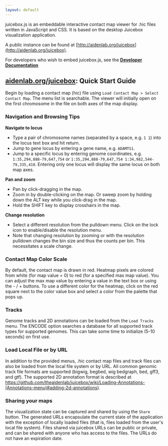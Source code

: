 ```yaml
---
layout: default
---
```


juicebox.js is an embeddable interactive contact map viewer for .hic files written in JavaScript and CSS.
It is based on the desktop Juicebox visualization application.  

A public instance can be found at [http://aidenlab.org/juicebox](http://aidenlab.org/juicebox).

For developers who wish to embed juicebox.js, see the [**Developer Documentation**](docs/developers)



## [aidenlab.org/juicebox](http://aidenlab.org/juicebox): Quick Start Guide  

Begin by loading a contact map (hic) file using `Load Contact Map > Select Contact Map`. The menu list is searchable.
The viewer will initially open on the first chromosome in the file on both axes of the map display.

### Navigation and Browsing Tips

__Navigate to locus__

* Type a pair of chromosome names (separated by a space, e.g. `1 1`) into the locus text box and hit return.
* Jump to gene locus by entering a gene name, e.g. `ADAMTS1`.
* Jump to a specific locus by entering genome coordinates, e.g. `1:35,294,888-79,647,754` or `1:35,294,888-79,647,754 1:34,982,544-79,335,410`. Entering only one locus will display the same locus on both map axes.

__Pan and zoom__

* Pan by click-dragging in the map. 
* Zoom in by double-clicking on the map. Or sweep zoom by holding down the ALT key while you click-drag in the map.
* Hold the SHIFT key to display crosshairs in the map.

__Change resolution__

* Select a different resolution from the pulldown menu. Click on the lock icon to enable/disable the resolution menu.
* Note that changing resolution by zooming or with the resolution pulldown changes the bin size and thus the counts per bin. This necessitates a scale change.

### Contact Map Color Scale

By default, the contact map is drawn in red. Heatmap pixels are colored from white (for map value = 0) to red (for a specified max map value). You can adjust the max map value by entering a value in the text box or using the - / + buttons. To use a different color for the heatmap, click on the red square next to the color value box and select a color from the palette that pops up.


### Tracks

Genome tracks and 2D annotations can be loaded from the `Load Tracks` menu.
The ENCODE option searches a database for all supported track types for supported
genomes.  This can take some time to initialize (5-10 seconds) on first use.

### Load Local File or by URL

In addition to the provided menus, .hic contact map files and track files can also be loaded from the local file system or by URL.  All common genomic track file formats are supported (bigwig, begbed, wig bedgraph, bed, gff3, and gtf).
The supported 2D annotation format is described at  https://github.com/theaidenlab/juicebox/wiki/Loading-Annotations-(Annotations-menu)#adding-2d-annotations).

### Sharing your maps

The visualization state can be captured and shared by using the `Share` button.  The generated URLs encapsulate the current state of the application with the exception of locally loaded files (that is, files loaded from the user's local file system).  Files shared via juicebox URLs can be public or private, and can be shared with anyone who has access to the files.  The URLs do not have an expiration date.





